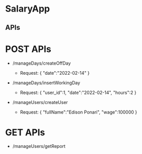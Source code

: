 # SalaryApp

## APIs

# POST APIs

- /manageDays/createOffDay

  - Request: {
    "date":"2022-02-14"
  }

- /manageDays/insertWorkingDay

  - Request: {
    "user_id":1,
    "date":"2022-02-14",
    "hours":2
}

- /manageUsers/createUser

  - Request: {
    "fullName":"Edison Ponari",
    "wage":100000
}

# GET APIs

- /manageUsers/getReport
